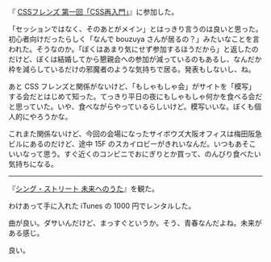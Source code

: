 『 [CSSフレンズ 第一回「CSS再入門」](https://cssfriends.connpass.com/event/52444/)』に参加した。

「セッションではなく、そのあとがメイン」とはっきり言うのは良いと思った。初心者向けだったらしく「なんで bouzuya さんが居るの？」みたいなことを言われた。そうなのか。「ぼくはあまり気にせず参加するほうだから」と返したのだけど、ぼくは結婚してから懇親会への参加が減っているのもあるし、なんだか枠を減らしているだけの邪魔者のような気持ちで居る。発表もしないし、ね。

あと CSS フレンズと関係がないけど、「もしゃもしゃ会」がサイトを「模写」する会だとはじめて知った。てっきり平日の夜にもしゃもしゃ何かを食べる会だと思っていた。いや、食べながらやっているらしいけど。模写いいな。ぼくも個人的にやろうかな。

これまた関係ないけど、今回の会場になったサイボウズ大阪オフィスは梅田阪急ビルにあるのだけど、途中 15F のスカイロビーがきれいなんだ。いつもあそこいいなって思う。すぐ近くのコンビニでおにぎりとか買って、のんびり食べたい気持ちになる。

-----

『[シング・ストリート 未来へのうた](http://gaga.ne.jp/singstreet/)』を観た。

わけあって手に入れた iTunes の 1000 円でレンタルした。

曲が良い。ダサいんだけど、まっすぐというか。そう、青春なんだよね。未来がある感じ。

良い。
